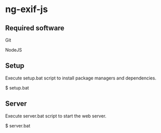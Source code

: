 # ng-exif-js

## Required software ##
Git

NodeJS

## Setup ##
Execute setup.bat script to install package managers and dependencies.

  $ setup.bat

## Server ##
Execute server.bat script to start the web server.

  $ server.bat